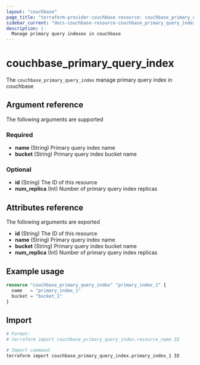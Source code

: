 ```yaml
---
layout: "couchbase"
page_title: "terraform-provider-couchbase resource: couchbase_primary_query_index"
sidebar_current: "docs-couchbase-resource-couchbase_primary_query_index"
description: |-
  Manage primary query indexex in couchbase
---
```


# couchbase_primary_query_index

The `couchbase_primary_query_index` manage primary query index in couchbase

## Argument reference

The following arguments are supported

### Required

- **name** (String) Primary query index name
- **bucket** (String) Primary query index bucket name

### Optional

<ul>
  <li><b>id</b> (String) The ID of this resource</li>
  <li><b>num_replica</b> (Int) Number of primary query index replicas</li>
</ul>

## Attributes reference

The following arguments are exported

<ul>
  <li><b>id</b> (String) The ID of this resource</li>
  <li><b>name</b> (String) Primary query index name</li>
  <li><b>bucket</b> (String) Primary query index bucket name</li>
  <li><b>num_replica</b> (Int) Number of primary query index replicas</li>
</ul>

## Example usage

```terraform
resource "couchbase_primary_query_index" "primary_index_1" {
  name   = "primary_index_1"
  bucket = "bucket_1"
}
```

## Import

```bash
# Format:
# terraform import couchbase_primary_query_index.resource_name ID

# Import command:
terraform import couchbase_primary_query_index.primary_index_1 ID
```
